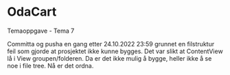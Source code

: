 # OdaCart
Temaoppgave - Tema 7

Committa og pusha en gang etter 24.10.2022 23:59 grunnet en filstruktur feil som gjorde at prosjektet ikke kunne bygges.
Det var slikt at ContentView lå i View groupen/folderen. Da er det ikke mulig å bygge, heller ikke å se noe i file tree.
Nå er det ordna.

